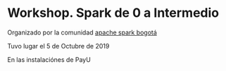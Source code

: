 # Workshop. Spark de 0 a Intermedio

Organizado por la comunidad [apache spark bogotá](https://www.kaggle.com/megelon/meetup)

Tuvo lugar el 5 de Octubre de 2019 

En las instalaciónes de PayU

